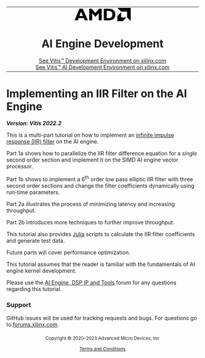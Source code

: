 ﻿<table class="sphinxhide" width="100%">
 <tr width="100%">
    <td align="center"><img src="https://raw.githubusercontent.com/Xilinx/Image-Collateral/main/xilinx-logo.png" width="30%"/><h1>AI Engine Development</h1>
    <a href="https://www.xilinx.com/products/design-tools/vitis.html">See Vitis™ Development Environment on xilinx.com</br></a>
    <a href="https://www.xilinx.com/products/design-tools/vitis/vitis-ai.html">See Vitis™ AI Development Environment on xilinx.com</a>
    </td>
 </tr>
</table>

# Implementing an IIR Filter on the AI Engine
***Version: Vitis 2022.2***

This is a multi-part tutorial on how to implement an [infinite impulse response (IIR) filter](https://en.wikipedia.org/wiki/Infinite_impulse_response) on the AI engine. 

Part 1a shows how to parallelize the IIR filter difference equation for a *single* second order section and implement it on the SIMD AI engine vector processor.

Part 1b shows to implement a 6<sup>th</sup> order low pass elliptic IIR filter with three second order sections and change the filter coefficients dynamically using run-time parameters.

Part 2a illustrates the process of minimizing latency and increasing throughput.

Part 2b introduces more techniques to further improve throughput.

This tutorial also provides [Julia](https://julialang.org/) scripts to calculate the IIR filter coefficients and generate test data.

Future parts will cover performance optimization.

This tutorial assumes that the reader is familiar with the fundamentals of AI engine kernel development.

Please use the [AI Engine, DSP IP and Tools](https://forums.xilinx.com/t5/AI-Engine-DSP-IP-and-Tools/bd-p/dspip_tools) forum for any questions regarding this tutorial.

### Support

GitHub issues will be used for tracking requests and bugs. For questions go to [forums.xilinx.com](http://forums.xilinx.com/).


<p class="sphinxhide" align="center"><sub>Copyright © 2020–2023 Advanced Micro Devices, Inc</sub></p>

<p class="sphinxhide" align="center"><sup><a href="https://www.amd.com/en/corporate/copyright">Terms and Conditions</a></sup></p>
